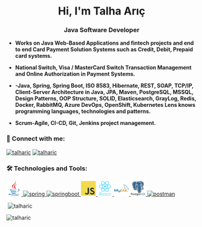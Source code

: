 <h1 align="center">Hi, I'm Talha Arıç</h1>
<h3 align="center">Java Software Developer</h3>

- **Works on Java Web-Based Applications and fintech projects and end to end Card Payment Solution Systems such as Credit, Debit, Prepaid card systems.**

- **National Switch, Visa / MasterCard Switch Transaction Management and Online Authorization in Payment Systems.**

- **-Java, Spring, Spring Boot, ISO 8583, Hibernate, REST, SOAP, TCP/IP, Client-Server Architecture in Java, JPA, Maven, PostgreSQL, MSSQL, Design Patterns, OOP Structure, SOLID, Elasticsearch, GrayLog, Redis, Docker, RabbitMQ, Azure DevOps, OpenShift, Kubernetes Lens knows programming languages, technologies and patterns.**

- **Scrum-Agile, CI-CD, Git, Jenkins project management.**

<h3 align="left">🔗 Connect with me:</h3>
<p align="left">
<a href="https://linkedin.com/in/talharic" target="blank"><img align="center" src="https://raw.githubusercontent.com/rahuldkjain/github-profile-readme-generator/master/src/images/icons/Social/linked-in-alt.svg" alt="talharic" height="30" width="40" /></a>
<a href="mailto:talharic@gmail.com" target="blank"><img align="center" src="https://upload.wikimedia.org/wikipedia/commons/7/7e/Gmail_icon_%282020%29.svg" alt="talharic" height="30" width="40" /></a>
</p>

<h3 align="left">🛠 Technologies and Tools:</h3>
<p align="left"> <a href="https://www.java.com" target="_blank" rel="noreferrer"> <img src="https://raw.githubusercontent.com/devicons/devicon/master/icons/java/java-original.svg" alt="java" width="40" height="40"/> </a>
<a href="https://spring.io/" target="_blank" rel="noreferrer"> <img src="https://www.vectorlogo.zone/logos/springio/springio-icon.svg" alt="spring" width="40" height="40"/> </a> 
<a href="https://spring.io/projects/spring-boot" target="_blank" rel="noreferrer"> <img src="https://user-images.githubusercontent.com/81221395/146985591-f7571872-8ff9-481c-a319-bc9c22599bac.png" alt="springboot" width="40" height="40"/> </a>
<a href="https://developer.mozilla.org/en-US/docs/Web/JavaScript" target="_blank" rel="noreferrer"> <img src="https://raw.githubusercontent.com/devicons/devicon/master/icons/javascript/javascript-original.svg" alt="javascript" width="40" height="40"/> </a>
<a href="https://reactjs.org/" target="_blank" rel="noreferrer"> <img src="https://raw.githubusercontent.com/devicons/devicon/master/icons/react/react-original-wordmark.svg" alt="react" width="40" height="40"/> </a>
<a href="https://www.mysql.com/" target="_blank" rel="noreferrer"> <img src="https://raw.githubusercontent.com/devicons/devicon/master/icons/mysql/mysql-original-wordmark.svg" alt="mysql" width="40" height="40"/> </a>
<a href="https://www.postgresql.org" target="_blank" rel="noreferrer"> <img src="https://raw.githubusercontent.com/devicons/devicon/master/icons/postgresql/postgresql-original-wordmark.svg" alt="postgresql" width="40" height="40"/> </a>
<a href="https://postman.com" target="_blank" rel="noreferrer"> <img src="https://www.vectorlogo.zone/logos/getpostman/getpostman-icon.svg" alt="postman" width="40" height="40"/> </a> </p>


<p>&nbsp;<img align="center" src="https://github-readme-stats.vercel.app/api?username=talharic&show_icons=true&theme=tokyonight&locale=en" alt="talharic" /></p>

<p><img align="left" src="https://github-readme-stats.vercel.app/api/top-langs?username=talharic&show_icons=true&theme=tokyonight&locale=en&layout=compact" alt="talharic" /></p>



